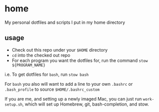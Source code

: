 # home

My personal dotfiles and scripts I put in my home directory

## usage

* Check out this repo under your `$HOME` directory
* `cd` into the checked out repo
* For each program you want the dotfiles for, run the command `stow ${PROGRAM_NAME}`

i.e. To get dotfiles for `bash`, run `stow bash`

For `bash` you also will want to add a line to your own `.bashrc` or `.bash_profile` to source `$HOME/.bashrc_custom`

If you are me, and setting up a newly imaged Mac, you can just run
`work-setup.sh`, which will set up Homebrew, git, bash-completion, and stow.

